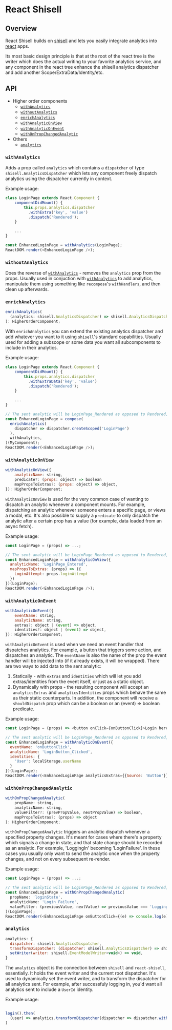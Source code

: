 # React Shisell
## Overview
React Shisell builds on [shisell](https://github.com/Soluto/shisell-js) and lets you easily integrate analytics into [react](https://github.com/facebook/react) apps.

Its most basic design principle is that at the root of the react tree is the writer which does the actual writing to your favorite analytics service, and any component in the react tree enhance the shisell analytics dispatcher and add another Scope/ExtraData/Identity/etc.

## API

* Higher order components
  + [`withAnalytics`](#withanalytics)
  + [`withoutAnalytics`](#withoutanalytics)
  + [`enrichAnalytics`](#enrichanalytics)
  + [`withAnalyticOnView`](#withanalyticonview)
  + [`withAnalyticOnEvent`](#withanalyticonevent)
  + [`withOnPropChangedAnalytic`](#withonpropchangedanalytic)
* Others
  + [`analytics`](#analytics)
  
### `withAnalytics`

Adds a prop called `analytics` which contains a `dispatcher` of type `shisell.AnalyticsDispatcher` which lets any component freely dispatch analytics using the dispatcher currently in context.

Example usage:

```js
class LoginPage extends React.Component {
    componentDidMount() {
        this.props.analytics.dispatcher
          .withExtra('key', 'value')
          .dispatch('Rendered');
    }

    ...
}

const EnhancedLoginPage = withAnalytics(LoginPage);
ReactDOM.render(<EnhancedLoginPage />);
```

### `withoutAnalytics`

Does the reverse of [`withAnalytics`](#withanalytics) - removes the `analytics` prop from the props.
Usually used in conjuction with [`withAnalytics`](#withanalytics) to add analytics, manipulate them using something like `recompose`'s `withHandlers`, and then clean up afterwards.

### `enrichAnalytics`

```js
enrichAnalytics(
  (analytics: shisell.AnalyticsDispatcher) => shisell.AnalyticsDispatcher
): HigherOrderComponent;
```

With `enrichAnalytics` you can extend the existing analytics dispatcher and add whatever you want to it using `shisell`'s standard capabilities.
Usually used for adding a subscope or some data you want all subcomponents to include in their analytics.

Example usage:

```js
class LoginPage extends React.Component {
    componentDidMount() {
        this.props.analytics.dispatcher
          .withExtraData('key', 'value')
          .dispatch('Rendered');
    }

    ...
}

// The sent analytic will be LoginPage_Rendered as opposed to Rendered, because the scope was enhanced.
const EnhancedLoginPage = compose(
  enrichAnalytics(
    dispatcher => dispatcher.createScoped('LoginPage')
  ),
  withAnalytics,
)(MyComponent);
ReactDOM.render(<EnhancedLoginPage />);
```

### `withAnalyticOnView`

```js
withAnalyticOnView({
    analyticName: string,
    predicate?: (props: object) => boolean
    mapPropsToExtras?: (props: object) => object,
}): HigherOrderComponent;
```

`withAnalyticOnView` is used for the very common case of wanting to dispatch an analytic whenever a component mounts.
For example, dispatching an analytic whenever someone enters a specific page, or views a modal, etc.
It's also possible to supply a `predicate` to only dispatch the analytic after a certain prop has a value (for example, data loaded from an async fetch).

Example usage:

```js
const LoginPage = (props) => ...;

// The sent analytic will be LoginPage_Rendered as opposed to Rendered, because the scope was enhanced.
const EnhancedLoginPage = withAnalyticOnView({
  analyticName: 'LoginPage_Entered',
  mapPropsToExtras: (props) => ({
    LoginAttempt: props.loginAttempt
  })
})(LoginPage);
ReactDOM.render(<EnhancedLoginPage />);
```

### `withAnalyticOnEvent`

```js
withAnalyticOnEvent({
    eventName: string,
    analyticName: string,
    extras?: object | (event) => object,
    identities?: object | (event) => object,
}): HigherOrderComponent;
```

`withAnalyticOnEvent` is used when we need an event handler that dispatches analytics.
For example, a button that triggers some action, and dispatches an analytic.
The `eventName` is also the name of the prop the event handler will be injected into (if it already exists, it will be wrapped).
There are two ways to add data to the sent analytic:
1. Statically - with `extras` and `identities` which will let you add extras/identities from the event itself, or just as a static object.
2. Dynamically with props - the resulting component will accept an `analyticsExtras` and `analyticsIdentities` props which behave the same as their static counterparts.
    In addition, the component will receive a `shouldDispatch` prop which can be a boolean or an (event) => boolean predicate.


Example usage:

```js
const LoginPage = (props) => <button onClick={onButtonClick}>Login here</button>;

// The sent analytic will be LoginPage_Rendered as opposed to Rendered, because the scope was enhanced.
const EnhancedLoginPage = withAnalyticOnEvent({
  eventName: 'onButtonClick',
  analyticName: 'LoginButton_Clicked',
  identities: {
    'User': localStorage.userName
  }
})(LoginPage);
ReactDOM.render(<EnhancedLoginPage analyticsExtras={{Source: 'Button'}} onButtonClick={(e) => console.log(e)} shouldDispatch={someBooleanRule && true} />);
```

### `withOnPropChangedAnalytic`

```js
withOnPropChangedAnalytic(
    propName: string,
    analyticName: string,
    valueFilter?: (prevPropValue, nextPropValue) => boolean,
    mapPropsToExtras?: (props) => object
): HigherOrderComponent;
```

`withOnPropChangedAnalytic` triggers an analytic dispatch whenever a specified property changes.
It's meant for cases where there's a property which signals a change in state, and that state change should be recorded as an analytic.
For example, 'LoggingIn' becoming 'LoginFailure'.
In these cases you usually only want to send the analytic once when the property changes, and not on every subsequent re-render.

Example usage:

```js
const LoginPage = (props) => ...;

// The sent analytic will be LoginPage_Rendered as opposed to Rendered, because the scope was enhanced.
const EnhancedLoginPage = withOnPropChangedAnalytic(
  propName: 'loginState',
  analyticName: 'Login_Failure',
  valueFilter: (previousValue, nextValue) => previousValue === 'LoggingIn' && nextValue === 'LoginFailure'
)(LoginPage);
ReactDOM.render(<EnhancedLoginPage onButtonClick={(e) => console.log(e)} />);
```

### `analytics`

```js
analytics: {
  dispatcher: shisell.AnalyticsDispatcher,
  transformDispatcher: (dispatcher: shisell.AnalyticsDispatcher) => shisell.AnalyticsDispatcher,
  setWriter(writer: shisell.EventModelWriter<void>) => void,
}
```

The `analytics` object is the connection between `shisell` and `react-shisell`, essentially.
It holds the event writer and the current root dispatcher.
It's used to dynamically set the event writer, and to transform the dispatcher for all analytics sent.
For example, after successfuly logging in, you'd want all analytics sent to include a `UserId` identity.

Example usage:
```js

login().then(
  (user) => analytics.transformDispatcher(dispatcher => dispatcher.withExtra('UserId', user.id))
)

```